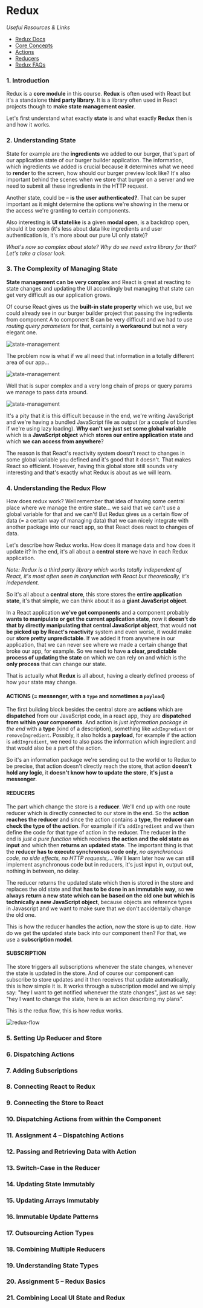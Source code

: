 # Redux

_Useful Resources & Links_

- [Redux Docs](https://redux.js.org/)
- [Core Concepts](https://redux.js.org/introduction/core-concepts)
- [Actions](https://redux.js.org/basics/actions)
- [Reducers](https://redux.js.org/basics/reducers)
- [Redux FAQs](https://redux.js.org/faq)

### 1. Introduction

Redux is a **core module** in this course. **Redux** is often used with React but it's a standalone **third party library**. It is a library often used in React projects though to **make state management easier**.

Let's first understand what exactly **state** is and what exactly **Redux** then is and how it works.

### 2. Understanding State

State for example are the **ingredients** we added to our burger, that's part of our application state of our burger builder application. The information, which ingredients we added is crucial because it determines what we need to **render** to the screen, how should our burger preview look like? It's also important behind the scenes when we store that burger on a server and we need to submit all these ingredients in the HTTP request.

Another state, could be – **is the user authenticated?**. That can be super important as it might determine the options we're showing in the menu or the access we're granting to certain components.

Also interesting is **UI statelike** is a given **modal open**, is a backdrop open, should it be open (it's less about data like ingredients and user authentication is, it's more about our pure UI only state)?

_What's now so complex about state? Why do we need extra library for that? Let's take a closer look._

### 3. The Complexity of Managing State

**State management can be very complex** and React is great at reacting to state changes and updating the UI accordingly but managing that state can get very difficult as our application grows.

Of course React gives us the **built-in state property** which we use, but we could already see in our burger builder project that passing the ingredients from component A to component B can be very difficult and we had to use _routing query parameters_ for that, certainly a **workaround** but not a very elegant one.

![state-management](../img/s14/14-1-state-management.png 'state-management')

The problem now is what if we all need that information in a totally different area of our app...

![state-management](../img/s14/14-2-state-management.png 'state-management')

Well that is super complex and a very long chain of props or query params we manage to pass data around.

![state-management](../img/s14/14-3-state-management.png 'state-management')

It's a pity that it is this difficult because in the end, we're writing JavaScript and we're having a bundled JavaScript file as output (or a couple of bundles if we're using lazy loading). **Why can't we just set some global variable** which is a **JavaScript object** which **stores our entire application state** and which **we can access from anywhere**?

The reason is that React's reactivity system doesn't react to changes in some global variable you defined and it's good that it doesn't. That makes React so efficient. However, having this global store still sounds very interesting and that's exactly what Redux is about as we will learn.

### 4. Understanding the Redux Flow

How does redux work? Well remember that idea of having some central place where we manage the entire state... we said that we can't use a global variable for that and we can't! But Redux gives us a certain flow of data (= a certain way of managing data) that we can nicely integrate with another package into our react app, so that React does react to changes of data.

Let's describe how Redux works. How does it manage data and how does it update it? In the end, it's all about a **central store** we have in each Redux application.

_Note: Redux is a third party library which works totally independent of React, it's most often seen in conjunction with React but theoretically, it's independent._

So it's all about a **central store**, this store stores the **entire application state**, it's that simple, we can think about it as a **giant JavaScript object**.

In a React application **we've got components** and a component probably **wants to manipulate or get the current application state**, now it **doesn't do that by directly manipulating that central JavaScript object**, that would n**ot be picked up by React's reactivity** system and even worse, it would make our **store pretty unpredictable**. If we added it from anywhere in our application, that we can never see where we made a certain change that broke our app, for example. So we need to have **a clear, predictable process of updating the state** on which we can rely on and which is the **only process** that can change our state.

That is actually what **Redux** is all about, having a clearly defined process of how your state may change.

#### ACTIONS (= **messenger**, with a `type` and sometimes a `payload`)

The first building block besides the central store are **actions** which are **dispatched** from our JavaScript code, in a react app, they are **dispatched from within your components**. And action is _just information package in the end_ with a **type** (kind of a description), something like `addIngredient` or `removeIngredient`. Possibly, it also holds a **payload**, for example if the action is `addIngredient`, we need to also pass the information which ingredient and that would also be a part of the action.

So it's an information package we're sending out to the world or to Redux to be precise, that action doesn't directly reach the store, that action **doesn't hold any logic**, it **doesn't know how to update the store**, **it's just a messenger**.

#### REDUCERS

The part which change the store is a **reducer**. We'll end up with one route reducer which is directly connected to our store in the end. So the **action reaches the reducer** and since the action contains a **type**, the **reducer can check the type of the action**. For example if it's `addIngredient` and we then define the code for that type of action in the reducer. The reducer in the end is _just a pure function_ which receives **the action and the old state as input** and which then **returns an updated state**. The important thing is that the **reducer has to execute synchronous code only**, _no asynchronous code, no side effects, no HTTP requests,..._ We'll learn later how we can still implement asynchronous code but in reducers, it's just input in, output out, nothing in between, no delay.

The reducer returns the updated state which then is stored in the store and replaces the old state and that **has to be done in an immutable way**, so **we always return a new state which can be based on the old one but which is technically a new JavaScript object**, because objects are reference types in Javascript and we want to make sure that we don't accidentally change the old one.

This is how the reducer handles the action, now the store is up to date. How do we get the updated state back into our component then? For that, we use a **subscription model**.

#### SUBSCRIPTION

The store triggers all subscriptions whenever the state changes, whenever the state is updated in the store. And of course our component can subscribe to store updates and it then receives that update automatically, this is how simple it is. It works through a subscription model and we simply say: "hey I want to get notified whenever the state changes", just as we say: "hey I want to change the state, here is an action describing my plans".

This is the redux flow, this is how redux works.

![redux-flow](../img/s14/14-4-redux-flow.png 'redux-flow')

### 5. Setting Up Reducer and Store

### 6. Dispatching Actions

### 7. Adding Subscriptions

### 8. Connecting React to Redux

### 9. Connecting the Store to React

### 10. Dispatching Actions from within the Component

### 11. Assignment 4 – Dispatching Actions

### 12. Passing and Retrieving Data with Action

### 13. Switch-Case in the Reducer

### 14. Updating State Immutably

### 15. Updating Arrays Immutably

### 16. Immutable Update Patterns

### 17. Outsourcing Action Types

### 18. Combining Multiple Reducers

### 19. Understanding State Types

### 20. Assignment 5 – Redux Basics

### 21. Combining Local UI State and Redux
